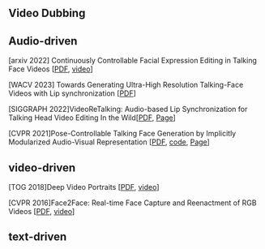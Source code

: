 ## Video Dubbing 

## Audio-driven 
[arxiv 2022] Continuously Controllable Facial Expression Editing in Talking Face Videos [[PDF](https://arxiv.org/abs/2209.08289), [video](https://www.youtube.com/watch?v=WD-bNVya6kM)]

[WACV 2023] Towards Generating Ultra-High Resolution Talking-Face Videos with Lip synchronization [[PDF](https://openaccess.thecvf.com/content/WACV2023/papers/Gupta_Towards_Generating_Ultra-High_Resolution_Talking-Face_Videos_With_Lip_Synchronization_WACV_2023_paper.pdf)]

[SIGGRAPH 2022]VideoReTalking: Audio-based Lip Synchronization for Talking Head Video Editing In the Wild[[PDF](https://arxiv.org/abs/2211.14758), [Page](https://vinthony.github.io/video-retalking/)]

[CVPR 2021]Pose-Controllable Talking Face Generation by Implicitly Modularized Audio-Visual Representation [[PDF](https://arxiv.org/abs/2104.11116), [code](https://github.com/Hangz-nju-cuhk/Talking-Face_PC-AVS), [Page](https://hangz-nju-cuhk.github.io/projects/PC-AVS)]

## video-driven 
[TOG 2018]Deep Video Portraits [[PDF](https://arxiv.org/abs/1805.11714), [video](https://www.youtube.com/watch?v=qc5P2bvfl44)]

[CVPR 2016]Face2Face: Real-time Face Capture and Reenactment of RGB Videos [[PDF](https://arxiv.org/abs/2007.14808), [video](https://justusthies.github.io/posts/acm-research-highlight/)]




## text-driven 


